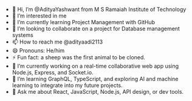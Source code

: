 - 👋 Hi, I’m @AdityaYashwant from M S Ramaiah Institute of Technology
- 👀 I’m interested in me
- 🌱 I’m currently learning Project Management with GitHub
- 💞️ I’m looking to collaborate on a project for Database management systems
- 📫 How to reach me @adityaadi2113
- 😄 Pronouns: He/him
- ⚡ Fun fact: a sheep was the first animal to be cloned.
- 🔭 I’m currently working on a real-time collaborative web app using Node.js, Express, and Socket.io.
- 🌱 I’m learning GraphQL, TypeScript, and exploring AI and machine learning to integrate into my future projects.
- 💬 Ask me about React, JavaScript, Node.js, API design, or dev tools.


<!---
AdityaYashwant/AdityaYashwant is a ✨ special ✨ repository because its `README.md` (this file) appears on your GitHub profile.
You can click the Preview link to take a look at your changes.
--->
